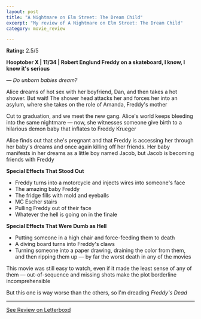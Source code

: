 ```yaml
---
layout: post
title: "A Nightmare on Elm Street: The Dream Child"
excerpt: "My review of A Nightmare on Elm Street: The Dream Child"
category: movie_review

---
```


**Rating:** 2.5/5

<b>Hooptober X | 11/34 | Robert Englund
</b>
<b>Freddy on a skateboard, I know, I know it's serious</b>

<i>— Do unborn babies dream?</i>

Alice dreams of hot sex with her boyfriend, Dan, and then takes a hot shower. But wait! The shower head attacks her and forces her into an asylum, where she takes on the role of Amanda, Freddy's mother

Cut to graduation, and we meet the new gang. Alice's world keeps bleeding into the same nightmare — now, she witnesses someone give birth to a hilarious demon baby that inflates to Freddy Krueger

Alice finds out that she's pregnant and that Freddy is accessing her through her baby's dreams and once again killing off her friends. Her baby manifests in her dreams as a little boy named Jacob, but Jacob is becoming friends with Freddy

<b>Special Effects That Stood Out</b>
* Freddy turns into a motorcycle and injects wires into someone's face
* The amazing baby Freddy
* The fridge fills with mold and eyeballs
* MC Escher stairs
* Pulling Freddy out of their face
* Whatever the hell is going on in the finale

<b>Special Effects That Were Dumb as Hell</b>
* Putting someone in a high chair and force-feeding them to death
* A diving board turns into Freddy's claws
* Turning someone into a paper drawing, draining the color from them, and then ripping them up — by far the worst death in any of the movies

This movie was still easy to watch, even if it made the least sense of any of them — out-of-sequence and missing shots make the plot borderline incomprehensible

But this one is way worse than the others, so I'm dreading <i>Freddy's Dead
</i>

<hr>

[See Review on Letterboxd](https://boxd.it/4XT7g9)
